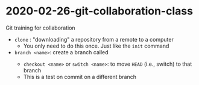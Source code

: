 # 2020-02-26-git-collaboration-class
Git training for collaboration

- `clone` : "downloading" a repository from a remote to a computer
  - You only need to do this once. Just like the `init` command
- `branch <name>`: create a branch called <name>
  - `checkout <name>` or `switch <name>`: to move `HEAD` (i.e., switch) to that branch
  - This is a test on commit on a different branch
